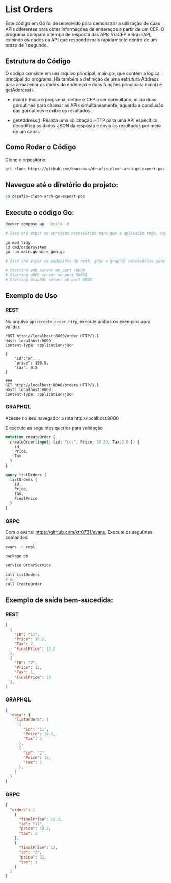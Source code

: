 # List Orders
Este código em Go foi desenvolvido para demonstrar a utilização de duas APIs diferentes para obter informações de endereços a partir de um CEP. O programa compara o tempo de resposta das APIs ViaCEP e BrasilAPI, exibindo os dados da API que responde mais rapidamente dentro de um prazo de 1 segundo.

## Estrutura do Código
O código consiste em um arquivo principal, main.go, que contém a lógica principal do programa. Há também a definição de uma estrutura Address para armazenar os dados do endereço e duas funções principais: main() e getAddress().

- main(): Inicia o programa, define o CEP a ser consultado, inicia duas goroutines para chamar as APIs simultaneamente, aguarda a conclusão das goroutines e exibe os resultados.

- getAddress(): Realiza uma solicitação HTTP para uma API específica, decodifica os dados JSON da resposta e envia os resultados por meio de um canal.


## Como Rodar o Código
Clone o repositório:

```bash
git clone https://github.com/booscaaa/desafio-clean-arch-go-expert-pos.git
```
## Navegue até o diretório do projeto:

```bash
cd desafio-clean-arch-go-expert-pos
```

## Execute o código Go:

```bash
docker compose up --build -d

# Isso irá expor os serviços necessários para que a aplicação rode, como o mysql por exemplo.
```


```bash
go mod tidy
cd cmd/ordersystem
go run main.go wire_gen.go

# Isso irá expor os endpoints de rest, grpc e graphql necessários para as validações.

# Starting web server on port :8000
# Starting gRPC server on port 50051
# Starting GraphQL server on port 8080
```


## Exemplo de Uso

### REST
No arquivo `api/create_order.http`, execute ambos os exemplos para validar.

```
POST http://localhost:8000/order HTTP/1.1
Host: localhost:8000
Content-Type: application/json

{
    "id":"a",
    "price": 100.5,
    "tax": 0.5
}

###
GET http://localhost:8000/orders HTTP/1.1
Host: localhost:8000
Content-Type: application/json
```

### GRAPHQL

Acesse no seu navegador a rota http://localhost:8000

E execute as seguintes queries para validação

```graphql
mutation createOrder {
  createOrder(input: {id: "ccc", Price: 10.20, Tax:2.0 }) {
    id,
    Price,
    Tax
  }
}
```

```graphql
query listOrders {
  listOrders {
    id,
    Price,
    Tax,
    FinalPrice
  }
}
```

### GRPC
Com o evans: https://github.com/ktr0731/evans, Execute os seguintes comandos:

```bash
evans -r repl
```

```bash
package pb
```

```bash
service OrderService
```

```bash
call ListOrders
# ou
call CreateOrder
```

## Exemplo de saída bem-sucedida:

### REST

```json
[
  {
    "ID": "11",
    "Price": 10.2,
    "Tax": 2,
    "FinalPrice": 12.2
  },
  {
    "ID": "2",
    "Price": 12,
    "Tax": 1,
    "FinalPrice": 13
  },
]
```

### GRAPHQL

```json
{
  "data": {
    "listOrders": [
      {
        "id": "11",
        "Price": 10.2,
        "Tax": 2
      },
      {
        "id": "2",
        "Price": 12,
        "Tax": 1
      },
    ]
  }
}
```


### GRPC

```json
{
  "orders": [
    {
      "finalPrice": 12.2,
      "id": "11",
      "price": 10.2,
      "tax": 2
    },
    {
      "finalPrice": 13,
      "id": "2",
      "price": 12,
      "tax": 1
    }
  ]
}
```
